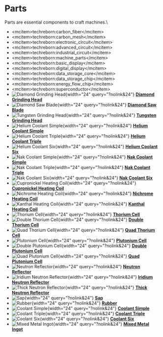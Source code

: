 # Parts

Parts are essential components to craft machines.\

- \<mcitem\>techreborn:carbon_fiber\</mcitem\>
- \<mcitem\>techreborn:carbon_mesh\</mcitem\>
- \<mcitem\>techreborn:electronic_circuit\</mcitem\>
- \<mcitem\>techreborn:advanced_circuit\</mcitem\>
- \<mcitem\>techreborn:industrial_circuit\</mcitem\>
- \<mcitem\>techreborn:machine_parts\</mcitem\>
- \<mcitem\>techreborn:basic_display\</mcitem\>
- \<mcitem\>techreborn:digital_display\</mcitem\>
- \<mcitem\>techreborn:data_storage_core\</mcitem\>
- \<mcitem\>techreborn:data_storage_chip\</mcitem\>
- \<mcitem\>techreborn:energy_flow_chip\</mcitem\>
- \<mcitem\>techreborn:superconductor\</mcitem\>
- ![Diamond Grinding Head](/media/mods/techreborn/diamond_grinding_head.png){width="24" query="?nolink&24"} **[Diamond Grinding Head](/items/part/diamond_grinding_head)**
- ![Diamond Saw Blade](/media/mods/techreborn/diamond_saw_blade.png){width="24" query="?nolink&24"} **[Diamond Saw Blade](/items/part/diamond_saw_blade)**
- ![Tungsten Grinding Head](/media/mods/techreborn/tungsten_grinding_head.png){width="24" query="?nolink&24"} **[Tungsten Grinding Head](/items/part/tungsten_grinding_head)**
- ![Helium Coolant Simple](/media/mods/techreborn/60k_helium_coolant_cell.png){width="24" query="?nolink&24"} **[Helium Coolant Simple](/items/part/helium_coolant_simple)**
- ![Helium Coolant Triple](/media/mods/techreborn/180k_helium_coolant_cell.png){width="24" query="?nolink&24"} **[Helium Coolant Triple](/items/part/helium_coolant_triple)**
- ![Helium Coolant Six](/media/mods/techreborn/360k_helium_coolant_cell.png){width="24" query="?nolink&24"} **[Helium Coolant Six](/items/part/helium_coolant_six)**
- ![Nak Coolant Simple](/media/mods/techreborn/60k_nak_coolant_cell.png){width="24" query="?nolink&24"} **[Nak Coolant Simple](/items/part/nak_coolant_simple)**
- ![Nak Coolant Triple](/media/mods/techreborn/180k_nak_coolant_cell.png){width="24" query="?nolink&24"} **[Nak Coolant Triple](/items/part/nak_coolant_triple)**
- ![Nak Coolant Six](/media/mods/techreborn/360k_nak_coolant_cell.png){width="24" query="?nolink&24"} **[Nak Coolant Six](/items/part/nak_coolant_six)**
- ![Cupronickel Heating Coil](/media/mods/techreborn/cupronickel_heating_coil.png){width="24" query="?nolink&24"} **[Cupronickel Heating Coil](/items/part/cupronickel_heating_coil)**
- ![Nichrome Heating Coil](/media/mods/techreborn/nichrome_heating_coil.png){width="24" query="?nolink&24"} **[Nichrome Heating Coil](/items/part/nichrome_heating_coil)**
- ![Kanthal Heating Coil](/media/mods/techreborn/kanthal_heating_coil.png){width="24" query="?nolink&24"} **[Kanthal Heating Coil](/items/part/kanthal_heating_coil)**
- ![Thorium Cell](/media/mods/techreborn/fuel_rod_thorium_.png){width="24" query="?nolink&24"} **[Thorium Cell](/items/part/thorium_cell)**
- ![Double Thorium Cell](/media/mods/techreborn/dual_fuel_rod_thorium_.png){width="24" query="?nolink&24"} **[Double Thorium Cell](/items/part/double_thorium_cell)**
- ![Quad Thorium Cell](/media/mods/techreborn/quad_fuel_rod_thorium_.png){width="24" query="?nolink&24"} **[Quad Thorium Cell](/items/part/quad_thorium_cell)**
- ![Plutonium Cell](/media/mods/techreborn/fuel_rod_plutonium_.png){width="24" query="?nolink&24"} **[Plutonium Cell](/items/part/plutonium_cell)**
- ![Double Plutonium Cell](/media/mods/techreborn/dual_fuel_rod_plutonium_.png){width="24" query="?nolink&24"} **[Double Plutonium Cell](/items/part/double_plutonium_cell)**
- ![Quad Plutonium Cell](/media/mods/techreborn/quad_fuel_rod_plutonium_.png){width="24" query="?nolink&24"} **[Quad Plutonium Cell](/items/part/quad_plutonium_cell)**
- ![Neutron Reflector](/media/mods/techreborn/neutron_reflector.png){width="24" query="?nolink&24"} **[Neutron Reflector](/items/part/neutron_reflector)**
- ![Iridium Neutron Reflector](/media/mods/techreborn/iridium_neutron_reflector.png){width="24" query="?nolink&24"} **[Iridium Neutron Reflector](/items/part/iridium_neutron_reflector)**
- ![Thick Neutron Reflector](/media/mods/techreborn/thick_neutron_reflector.png){width="24" query="?nolink&24"} **[Thick Neutron Reflector](/items/part/thick_neutron_reflector)**
- ![Sap](/media/mods/techreborn/sap.png){width="24" query="?nolink&24"} **[Sap](/items/part/sap)**
- ![Rubber](/media/mods/techreborn/rubber.png){width="24" query="?nolink&24"} **[Rubber](/items/part/rubber)**
- ![Coolant Simple](/media/mods/techreborn/10k_coolant_cell.png){width="24" query="?nolink&24"} **[Coolant Simple](/items/part/coolant_simple)**
- ![Coolant Triple](/media/mods/techreborn/30k_coolant_cell.png){width="24" query="?nolink&24"} **[Coolant Triple](/items/part/coolant_triple)**
- ![Coolant Six](/media/mods/techreborn/60k_coolant_cell.png){width="24" query="?nolink&24"} **[Coolant Six](/items/part/coolant_six)**
- ![Mixed Metal Ingot](/media/mods/techreborn/mixed_metal_ingot.png){width="24" query="?nolink&24"} **[Mixed Metal Ingot](/items/ingot/mixed_metal_ingot)**
